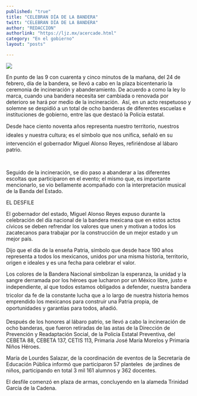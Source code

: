 ```yaml
---
published: "true"
title: "CELEBRAN DÍA DE LA BANDERA"
twitt: "CELEBRAN DÍA DE LA BANDERA"
author: "REDACCION"
authorlink: "https://ljz.mx/acercade.html"
category: "En el gobierno"
layout: "posts"

---
```

![](http://i.imgur.com/gYle0Sym.jpg
)




  En punto de las 9 con cuarenta y cinco minutos de la mañana, del 24 de febrero, día de la bandera, se llevó a cabo en la plaza bicentenario la ceremonia de incineración y abanderamiento. De acuerdo a como la ley lo marca, cuando una bandera necesita ser cambiada o renovada por deterioro se hará por medio de la incineración.  Así, en un acto respetuoso y solemne se despidió a un total de ocho banderas de diferentes escuelas e instituciones de gobierno, entre las que destacó la Policía estatal.



  Desde hace ciento noventa años representa nuestro territorio, nuestros ideales y nuestra cultura; es el símbolo que nos unifica, señaló en su intervención el gobernador Miguel Alonso Reyes, refiriéndose al lábaro patrio.


 


  Seguido de la incineración, se dio paso a abanderar a las diferentes escoltas que participaron en el evento; el mismo que, es importante mencionarlo, se vio bellamente acompañado con la interpretación musical de la Banda del Estado.



  EL DESFILE



  El gobernador del estado, Miguel Alonso Reyes expuso durante la celebración del día nacional de la bandera mexicana que en estos actos cívicos se deben refrendar los valores que unen y motivan a todos los zacatecanos para trabajar por la construcción de un mejor estado y un mejor país.



  Dijo que el día de la enseña Patria, símbolo que desde hace 190 años representa a todos los mexicanos, unidos por una misma historia, territorio, origen e ideales y es una fecha para celebrar el valor.



  Los colores de la Bandera Nacional simbolizan la esperanza, la unidad y la sangre derramada por los héroes que lucharon por un México libre, justo e independiente, al que todos estamos obligados a defender, nuestra bandera tricolor da fe de la constante lucha que a lo largo de nuestra historia hemos emprendido los mexicanos para construir una Patria propia, de oportunidades y garantías para todos, añadió.



  Después de los honores al lábaro patrio, se llevó a cabo la incineración de ocho banderas, que fueron retiradas de las astas de la Dirección de Prevención y Readaptación Social, de la Policía Estatal Preventiva, del CEBETA 88, CEBETA 137, CETIS 113, Primaria José María Morelos y Primaria Niños Héroes.



  María de Lourdes Salazar, de la coordinación de eventos de la Secretaría de Educación Pública informó que participaron 57 planteles  de jardines de niños, participando en total 3 mil 161 alumnos y 362 docentes.



  El desfile comenzó en plaza de armas, concluyendo en la alameda Trinidad García de la Cadena.

